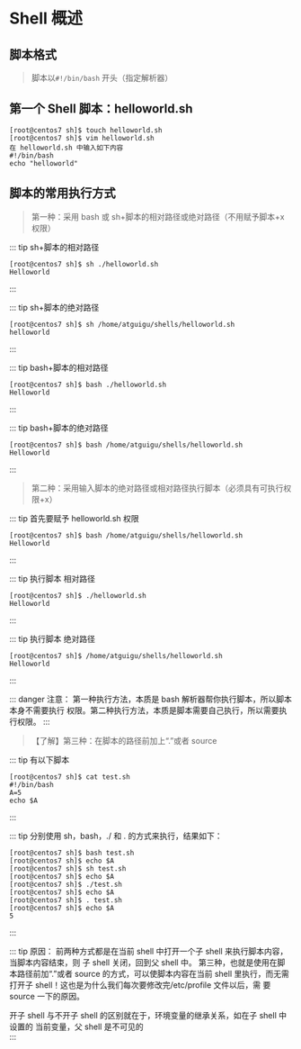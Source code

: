 #  Shell 概述  

## 脚本格式 
>脚本以`#!/bin/bash` 开头（指定解析器）  

## 第一个 Shell 脚本：helloworld.sh  
```shell
[root@centos7 sh]$ touch helloworld.sh
[root@centos7 sh]$ vim helloworld.sh
在 helloworld.sh 中输入如下内容
#!/bin/bash
echo "helloworld"
```



## 脚本的常用执行方式  
>  第一种：采用 bash 或 sh+脚本的相对路径或绝对路径（不用赋予脚本+x 权限）

::: tip  sh+脚本的相对路径  
```shell
[root@centos7 sh]$ sh ./helloworld.sh
Helloworld
```
:::

::: tip  sh+脚本的绝对路径  
```shell
[root@centos7 sh]$ sh /home/atguigu/shells/helloworld.sh
helloworld
```
:::

::: tip  bash+脚本的相对路径
```shell
[root@centos7 sh]$ bash ./helloworld.sh
Helloworld
```
:::

::: tip  bash+脚本的绝对路径  
```shell
[root@centos7 sh]$ bash /home/atguigu/shells/helloworld.sh
Helloworld
```
:::

> 第二种：采用输入脚本的绝对路径或相对路径执行脚本（必须具有可执行权限+x） 

::: tip  首先要赋予 helloworld.sh 权限
```shell
[root@centos7 sh]$ bash /home/atguigu/shells/helloworld.sh
Helloworld
```
:::

::: tip  执行脚本 相对路径
```shell
[root@centos7 sh]$ ./helloworld.sh
Helloworld
```
:::

::: tip  执行脚本 绝对路径
```shell
[root@centos7 sh]$ /home/atguigu/shells/helloworld.sh
Helloworld
```
:::
  
::: danger 注意：
第一种执行方法，本质是 bash 解析器帮你执行脚本，所以脚本本身不需要执行 权限。第二种执行方法，本质是脚本需要自己执行，所以需要执行权限。
:::

>【了解】第三种：在脚本的路径前加上“.”或者 source  

::: tip 有以下脚本
```shell
[root@centos7 sh]$ cat test.sh
#!/bin/bash
A=5
echo $A
```
:::

::: tip 分别使用 sh，bash，./ 和 . 的方式来执行，结果如下：
```shell
[root@centos7 sh]$ bash test.sh
[root@centos7 sh]$ echo $A
[root@centos7 sh]$ sh test.sh
[root@centos7 sh]$ echo $A
[root@centos7 sh]$ ./test.sh
[root@centos7 sh]$ echo $A
[root@centos7 sh]$ . test.sh
[root@centos7 sh]$ echo $A
5
```
:::



::: tip 原因：
前两种方式都是在当前 shell 中打开一个子 shell 来执行脚本内容，当脚本内容结束，则 子 shell 关闭，回到父 shell 中。 
第三种，也就是使用在脚本路径前加“.”或者 source 的方式，可以使脚本内容在当前 shell 里执行，而无需打开子 shell！这也是为什么我们每次要修改完/etc/profile 文件以后，需 要 source 一下的原因。

开子 shell 与不开子 shell 的区别就在于，环境变量的继承关系，如在子 shell 中设置的 当前变量，父 shell 是不可见的  
:::
  

